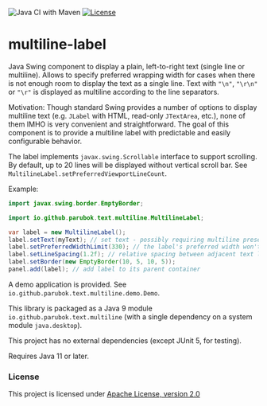 ![Java CI with Maven](https://github.com/parubok/multiline-label/workflows/Java%20CI%20with%20Maven/badge.svg?branch=master)
[![License](https://img.shields.io/badge/License-Apache%202.0-blue.svg)](https://github.com/parubok/multiline-label/blob/master/LICENSE)

# multiline-label

Java Swing component to display a plain, left-to-right text (single line or multiline).  Allows to specify preferred wrapping width for cases when there is not enough room to display the text as a single line. Text with `"\n"`, `"\r\n"` or `"\r"` is displayed as multiline according to the line separators.

Motivation: Though standard Swing provides a number of options to display multiline text (e.g. `JLabel` with HTML, read-only `JTextArea`, etc.), none of them IMHO is very convenient and straightforward.
The goal of this component is to provide a multiline label with predictable and easily configurable behavior.

The label implements `javax.swing.Scrollable` interface to support scrolling. By default, up to 20 lines will be displayed without vertical scroll bar. See `MultilineLabel.setPreferredViewportLineCount`.

Example:
```java
import javax.swing.border.EmptyBorder;

import io.github.parubok.text.multiline.MultilineLabel;

var label = new MultilineLabel();
label.setText(myText); // set text - possibly requiring multiline presentation
label.setPreferredWidthLimit(330); // the label's preferred width won't exceed 330 pixels
label.setLineSpacing(1.2f); // relative spacing between adjacent text lines
label.setBorder(new EmptyBorder(10, 5, 10, 5));
panel.add(label); // add label to its parent container
```

A demo application is provided. See `io.github.parubok.text.multiline.demo.Demo`.

This library is packaged as a Java 9 module `io.github.parubok.text.multiline` (with a single dependency on a system module `java.desktop`). 

This project has no external dependencies (except JUnit 5, for testing).

Requires Java 11 or later.

### License

This project is licensed under [Apache License, version 2.0](https://www.apache.org/licenses/LICENSE-2.0)
